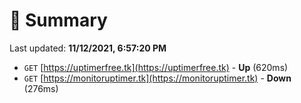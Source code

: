 # 📖 Summary
Last updated: **11/12/2021, 6:57:20 PM**

- `GET` [https://uptimerfree.tk](https://uptimerfree.tk) - **Up** (620ms)
- `GET` [https://monitoruptimer.tk](https://monitoruptimer.tk) - **Down** (276ms)
